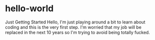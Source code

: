 # hello-world
Just Getting Started
Hello,
  I'm just playing around a bit to learn about coding and this is the very first step.
  I'm worried that my job will be replaced in the next 10 years so I'm trying to avoid
  being totally fucked.
